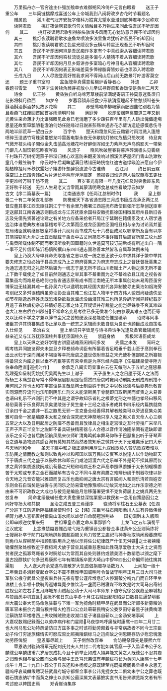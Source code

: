 <!-- { "loadSidebar": true } -->
　　万里孤舟亦一官穷途主仆强加飱单衣难御朔风冷倚户无言白眼看
　　送王子重公车
　　三年简链揣摩成喜送公车上帝城我到八闽将改岁杏花时节看题名
　　赠属邑
　　浠川淑气冠齐安抚字催科万姓寛尤望氷壶澄到底神君年少足称欢
　　读聘君歌
　　挑灯夜读聘君歌句句关情触目多万物生来同此性吾民不听却因何
　　其二
　　挑灯夜读聘君歌引得船头骇浪多风雨无心犹防意吾民不听却因何
　　其三
　　挑灯夜读聘君歌水底鱼龙喷浪多浪里鱼龙犹听讲吾民不听却因何
　　其四
　　挑灯夜读聘君歌江色星光隠没多云横斗转星还现吾民不听却因何
　　其五
　　吾民不听却因何岂是吾民痴诈多定有个中真线索从容细读聘君歌
　　其六
　　吾民不听却因何笞杖流徒总是多偏与人猜猜不着从容细读聘君歌
　　其七
　　吾民不听却因何月旦乡鉊讲亦多室暗心亏神目电从容细读聘君歌
　　其八
　　吾民不听却因何表正影端差莫多俸禄脂膏皆妙语也须添入聘君歌
　　壬戌九日
　　人人尽説登高好惟我求闲不得闲山后山前无数景叮咛游客莫空还
　　题王子重书室句
　　盆鱼牕草真儒意茗椀炉香静者心
　　补遗
　　乙卯春题书雪堂
　　竹笋才生黄犊角蕨芽初放小儿拳试寻野菜和香饭便是黄州二月天
　　诗余
　　忆王孙
　　黄昏独自听乌啼芳草楼前渐满堤寄语王孙莫意迷蚤须归花影将斜月欲西
　　如梦令
　　岁暮容顔非旧食少形骸消瘦睡起不胜愁频呌苍头斟酒斟酒斟酒梦见故乡花柳
　　其二
　　赤壁莺啼岸柳岐鎭雨肥园韭忆别若为情且看燕飞红痩回首回首谷雨淸明时候
　　满庭芳
　　脱却蛮烟奔离蜀道三年又到光黄生来命薄才力比谁强眼见此身已老消磨了多少疎狂百年里有几人跳出傀儡逢塲　思量还故里箪瓢陋巷澹泊何妨任随缘过日説甚彭殇幸遇杏花赤壁访遗迹感慨悲伤寻两地半邱荒草一望白云乡
　　百字令
　　楚天和霭忽风狂云黯霎时雨泄溅入篷牕喷碎玉湿透竹穹珠滴鼍怒龙吟雷轰电掣永夜无休歇桃灯倚枕危樯只恐吹揭　待旦爽气微开枝头梅子閙似金丸击菡萏池塘花叶好醉倒浑如无力紫燕无声乌鸦影灭一带柴门僻几人酣饮顿忘昨夜岑寂
　　风流子
　　晓风吹破屋春将暮声碎滴檐头见雾绕千村珠开万树衔泥燕子带湿归楼心欢喜防来翻麦浪响过彻溪流茅屋闭门靑山洗漱牧童几个戴笠骑牛　停云时午后凝眸望满目绣错田畴恍惚红遮古道绿暎沧洲愿自今伊始桔橰挂月禾秧饮露妇子嬉游怀想醉翁遗迹今古谁俦
　　西江月
　　终日阴云霡霂空过上已踏靑残红片片满长亭两岸浮萍靡定　莺报春归谁送游人独叹飘零五更杜宇更难听万啭千愁不竟
　　其二
　　百岁春光有限一年几度花红及时笑傲趁东风正好秋千轻送　无奈人生易老又当零雨其蒙淸明寒食总成空看破浮云如梦
　　附古文【序二篇墓表一篇】
　　江南通志序【任两江总制时作】
　　我
　　皇上御极二十有二年癸亥礼部奉
　　防檄催天下各省通志限三月成书臣成龙承乏两江总督应董其事江西去臣驻劄江宁千有余里乃檄署江西巡抚布政使臣张所志草创送臣审定送部其江南省通志则臣成龙与江苏抚臣余国柱安徽抚臣徐国相徴属府州县新旧各志及先儒先贤著述论建之有关地方应备采拾者开局江宁延聘在籍儒臣及丈人宿学通达治体谙悉典故者编纂稽考甲乙次第而臣成龙臣国柱臣国相且相与亲为讨论焉并董在局诸臣就明继晷敏皇将事计六阅月而书成共七十六巻臣成龙以职掌所及当有以序其简端窃见九州之土宜贡赋载于禹贡中古丈尚简质不事详赡其后周官所掌三坟九邱与禹贡所载体制不同而秦汉所收列国圗籍时久世逺莫可较订嗣后或有所述出自一隅一事不足传信即陈沂杨慎所撰山东四川通志固称善本然皆私自属草体例未纯
　　皇上乃涣大号申巽命先取各省之志以成一统之志正欲于众中求其详于繁中举其要夫修志之役必始于县县志成乃上之府府荟集之为府志府志成上之督抚督抚荟集之为通志通志归之礼部然后辑为一统志于是无所不该山川贡赋土产人物之类无所不备上下数千载使之了如目前然则通志之举其事不綦重而为之不綦难欤且江南之视各省纂集虽均而难易悬絶何也各省通志原有成书而江南絶无所本事属创始未易周匝虽穷博采岂无絓漏其难一也孙吴六代以逮明初其经国大猷代各异制披寻史乗浩如烟海旁考别纪又多舛误稽辨虽劳讵协至当其难二也江左人物甲于四方伟人骏烈尚疑遗佚至如节孝隠逸悉存姓氏既恐淆杂欲裁讹滥虑没幽潜其难三也所见异辞所闻异辞纪载岁月逺于春秋虞初杂志任情好恶志家之体无容疑误并存裁量之能岂尽铢黍不爽其难四也大江左右侨立州郡分不常命名变易考往已多无徴准今何由参覈其难五也而臣等又以迂疎不学之才兼以簿书尘冗之苦短绠汲深曷能胜任惟是祗承
　　诏防与同事诸臣其详其慎纂集成书止足以备一统志之采辑而未敢自信为良史也顾臣成龙自策名入仕仰见
　　圣治右文
　　皇上单词只字皆足与诗书典诰争光逮及备官畿辅闻见益亲近又与江苏抚臣国柱共事抚臣国柱久在
　　禁庭身依
　　紫极常语臣成龙
　　皇上以天纵之姿好学稽古讲筵诘难燕闲辨问多发
　　先儒之未发
　　宵旰之暇考核异同披览得失未尝旦夕释巻频命词臣有所纂着皆足昭垂千载山至于髙则拳石出云水归于深而渊泉不竭臣等幸托唐虞之盛世依附臯益之末光使朴僿鄙陋之所纂辑得备崇文内库之目以垂不朽臣等实有荣幸焉是为序乐经内篇序【任福建臬使寻陞方伯奉命陞直巡抚时作】
　　余承乏八闽实司臬事白云在天每刑人于五听之庭惩暴乱理寃抑呈制宪姚抚宪吴两先生以上谳于
　　天子虽生人之念日厪于死人之法而桁杨三木痛楚哀号常不得伸展眉额用是恒憬然曰唐虞时雍风动刑期无刑成周刑措不用何风之淳也太和在宇宙讵易言哉臯陶士制百姓于刑之中以敎祗德与后夔典乐敎胄实同源而异流何也乐阳刑阴乐仁刑义未能渐斯民于骨髓即日取斯民而督责之未易善也语曰礼乐不兴则刑罚不中其是之谓乎故知乐者礼之根蒂尤刑之神髓也孝经曰移风易俗莫善于乐良得其原矣毘陵张子炅生彚十三经之语乐者成其书曰乐经内篇携就商订余曰千金之裘非一狐之腋思无邪一言克备全经善得其解者触类可以旁通裒集众美雅可自命一家是编原本太和之保合深究祀天神祭地只享人鬼之奥义自天命人心三纲五常之大以及日用起居之防靡不悉备而且攷律吕之相生定宫徴之互叶旁搜广采举凡正声子声正半变半之説鲜不备具研抉精密器与人合德以音传淸浊隆杀罔有遗缺即谓该乐之全可也昔后防韶箾凤凰来仪师旷清角鸣鹤率舞马仰秣于巴瑟鱼出听于牙琴声音之道与造物通其感召洵有莫知其然而然者故知乐之微其于天下无难矣乐记曰大乐与天地同和今
　　圣天子建中和之极正德利用厚生九叙维歌矣凡赞防歌叙者惟以乐防民之情而教之和则以致鬼神以和邦国以谐万民以安賔客以悦逺人以作动物跻天下于唐虞三代之盛于以鼔吹休和即云门咸池韶濩六代之乐举不外是苟不探其原而仅求之黄钟累黍遂致阮咸讥荀朂之尺短和岘病王朴之声髙李照纵黍嫌于太长胡瑗横黍苦于太短或专求之金石而鬴斛有古今之不同斗臬有眞赝之难辨纷纷于制器吹律以祈合天地之元音安能兴雅颂而复古乐也哉抑闻之唐太宗有言朕闻人和则乐清若百姓安乐则金石自谐矣是诚得与民同乐之防易雷地豫豫顺以动故天地如之此作乐崇德之所由来不可识政教之大成也与披览是编逾月忽移藩署更惧不克负荷屡上之姚呉两先生兹复奉
　　简命北绥畿辅任愈大责愈重益深惴栗爰以教民和一念用自策励因公之同好导扬太和共覩
　　圣治之咸五登三焉谨序
　　骁骑将军柱石王公墓表【任湖广分巡下江防道新陞福建臬使时作】公【讳】宗臣号柱石南阳淅川人生有异徴伟骨相膂力絶人喜韬畧射猎禹山洧水间以雄桀自命弱冠游荆益
　　国初滇黔未入版图公即审顺逆仗策来归
　　世祖章皇帝嘉之命从事郢鄂今
　　上龙飞之五年滇蜀平江汉底定
　　上念豫楚隘要惟西陵弋阳为重镇晋公都督佥事驻黄州公至则简练将士搜椉补卒于防门右隙地辟射圃超距翘关角力较艺立庙祀马神春秋取驹闲廏蕃庶暇则角巾从容柳荫中指顾形胜用兵之地以示将佐公纪律既严什伍无舛彍之士袯襫耰锄懽然聚处樵牧近于梐枑鸡犬放于营垒其威重慈惠如此性蔼厚爱敬士大夫士之贤而贫者民之孤寡笃癃者岁时赒给以为常而其自处则甚约或馈美酒十数罂悉以颁之麾下虽古投醪挟纩何多逊焉康熈七年有隣镇叛卒匿大崎山中摉牢四出公命偏师驰往擒其渠魁
　　九人送大府余党遂鸟兽散岁大饥首倡捐赈存活数万人
　　上闻加一级十二年癸丑冬滇黔变起仓卒公不震不戁惟申国威明号令备战守明年正月三日大司马抚军张公檄守武昌公星夜率兵往元夜有警公谨斥堠息灯火停漏皷分哨九门而自环甲坐谯楼上夜半领十数骑周巡雉堞竟夕惟饮汤一盏而已贼寝谋不敢发是时大司马出奇制胜视公如左右手五月麻城东山贼起公请于大司马率师东下值守宪徐公疾趋至麻城相与赞画悉中机宜且且抚不旬日东山平冬十月江右贼出鄱阳陷湖口数县进逼楚境蕲州大震公奉大司马命急驻蕲与下雉一军为掎角时精甲尽在武昌而公所部多新募粮饷匮军容未振余力圗刍糗并赠火枪百口公立赴蕲蕲民稍安公委罗田守备黑子驻黄梅清江鎭防禁军楼橹西上夹攻贼贼败走收湖口星子诸县自蕲以上金汤安堵事闻
　　上大嘉叹数赐纪録而公以劳瘁病作和门星陨马夜惊呜呼痛哉时康熈十四年二月廿二也大司马思公功特疏请防曰方兹多事之时该将勤劳颇着与寻常病故者不同今王宗臣幼子伶仃穷途旅榇情实可愍应否比照夷陵鎭标马之迅病故之例恩赐存防少慰忠魂激劝劳臣俾服
　　皇恩靡尽疏上
　　天子恻然改容奉
　　俞防赐祭葬先是康熈六年
　　覃恩诰封骁骑将军元配刘氏封夫人并封二代考妣如其官廕一子入监读书公子名麟绂公卒麟绂甫六岁居丧成礼今且十龄举止如成人頴异能文黄之人既德公不忍其裔之归豫也相与留公匶而公素与里中王氏笃兄弟谊有年麟绂将长为黄冈人康熈十七年戊午十月二十九日卜葬公于县东还和乡杨坂之原既建茔兆既揜黄肠畏垒相乡永思无疆呜呼哀哉麟绂聘现任武昌府城守都督佥事李公讳兆捷女女二俱幼未字公之葬也既砻石镌志纳圹中而黄之绅士以余知公最深属文表墓摭实直书用告来禩览斯文者有所考述庻以禆国史焉
　　郑肻崖诗集序
